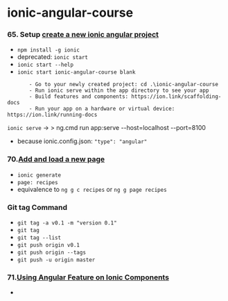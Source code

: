 # ionic-angular-course

### 65. Setup [create a new ionic angular project](https://www.udemy.com/course/ionic-2-the-practical-guide-to-building-ios-android-apps/learn/lecture/13727692#questions)
- `npm install -g ionic`
- deprecated: `ionic start`
- `ionic start --help`
- `ionic start ionic-angular-course blank`
```
       - Go to your newly created project: cd .\ionic-angular-course
       - Run ionic serve within the app directory to see your app
       - Build features and components: https://ion.link/scaffolding-docs
       - Run your app on a hardware or virtual device: https://ion.link/running-docs
```

`ionic serve` -> > ng.cmd run app:serve --host=localhost --port=8100
 - because ionic.config.json: `"type": "angular"`

 ### 70.[Add and load a new page](https://www.udemy.com/course/ionic-2-the-practical-guide-to-building-ios-android-apps/learn/lecture/13727706#questions)
 - `ionic generate`
 - `page: recipes` 
 - equivalence to `ng g c recipes` or `ng g page recipes`


### Git tag Command 
- `git tag -a v0.1 -m "version 0.1"`
- `git tag`
- `git tag --list`
- `git push origin v0.1`
- `git push origin --tags`
- `git push -u origin master`

### 71.[Using Angular Feature on Ionic Components](https://www.udemy.com/course/ionic-2-the-practical-guide-to-building-ios-android-apps/learn/lecture/13727710#questions)
- 